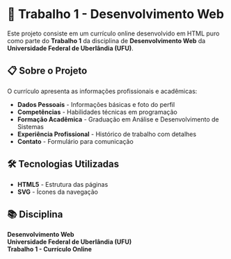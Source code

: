 # 📄 Trabalho 1 - Desenvolvimento Web

Este projeto consiste em um currículo online desenvolvido em HTML puro como parte do **Trabalho 1** da disciplina de **Desenvolvimento Web** da **Universidade Federal de Uberlândia (UFU)**.

## 📋 Sobre o Projeto

O currículo apresenta as informações profissionais e acadêmicas:

- **Dados Pessoais** - Informações básicas e foto do perfil
- **Competências** - Habilidades técnicas em programação
- **Formação Acadêmica** - Graduação em Análise e Desenvolvimento de Sistemas
- **Experiência Profissional** - Histórico de trabalho com detalhes
- **Contato** - Formulário para comunicação

## 🛠️ Tecnologias Utilizadas

- **HTML5** - Estrutura das páginas
- **SVG** - Ícones da navegação

## 📚 Disciplina

**Desenvolvimento Web**  
**Universidade Federal de Uberlândia (UFU)**  
**Trabalho 1 - Currículo Online**

